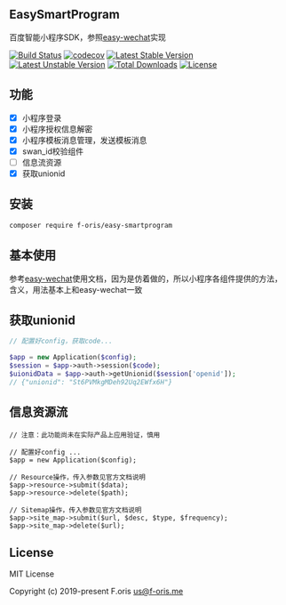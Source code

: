 ## EasySmartProgram

百度智能小程序SDK，参照[easy-wechat](https://github.com/overtrue/wechat)实现

[![Build Status](https://travis-ci.com/itsanr-oris/easy-smartprogram.svg?branch=master)](https://travis-ci.com/itsanr-oris/easy-smartprogram)
[![codecov](https://codecov.io/gh/itsanr-oris/easy-smartprogram/branch/master/graph/badge.svg)](https://codecov.io/gh/itsanr-oris/easy-smartprogram)
[![Latest Stable Version](https://poser.pugx.org/f-oris/easy-smartprogram/v/stable)](https://packagist.org/packages/f-oris/easy-smartprogram)
[![Latest Unstable Version](https://poser.pugx.org/f-oris/easy-smartprogram/v/unstable)](https://packagist.org/packages/f-oris/easy-smartprogram)
[![Total Downloads](https://poser.pugx.org/f-oris/easy-smartprogram/downloads)](https://packagist.org/packages/f-oris/easy-smartprogram)
[![License](https://poser.pugx.org/f-oris/easy-smartprogram/license)](https://packagist.org/packages/f-oris/easy-smartprogram)

## 功能
- [x] 小程序登录
- [x] 小程序授权信息解密
- [x] 小程序模板消息管理，发送模板消息
- [x] swan_id校验组件
- [ ] 信息流资源
- [x] 获取unionid

## 安装

```bash
composer require f-oris/easy-smartprogram
```

## 基本使用

参考[easy-wechat](https://github.com/overtrue/wechat)使用文档，因为是仿着做的，所以小程序各组件提供的方法，含义，用法基本上和easy-wechat一致

## 获取unionid

```php
// 配置好config，获取code...

$app = new Application($config);
$session = $app->auth->session($code);
$uionidData = $app->auth->getUnionid($session['openid']);
// {"unionid": "St6PVMkgMDeh92Uq2EWfx6H"}

```

## 信息资源流

```
// 注意：此功能尚未在实际产品上应用验证，慎用

// 配置好config ...
$app = new Application($config);

// Resource操作，传入参数见官方文档说明
$app->resource->submit($data);
$app->resource->delete($path);

// Sitemap操作，传入参数见官方文档说明
$app->site_map->submit($url, $desc, $type, $frequency);
$app->site_map->delete($url);

```

## License

MIT License

Copyright (c) 2019-present F.oris <us@f-oris.me>
